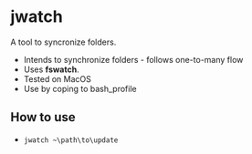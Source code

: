 # jwatch
A tool to syncronize folders.

- Intends to synchronize folders - follows one-to-many flow
- Uses **fswatch**. 
- Tested on MacOS
- Use by coping to bash_profile

## How to use
- `jwatch ~\path\to\update`
